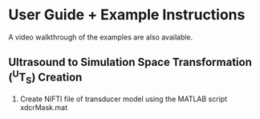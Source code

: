 # User Guide + Example Instructions
A video walkthrough of the examples are also available. 

## Ultrasound to Simulation Space Transformation (<sup>U</sup>T<sub>S</sub>) Creation
1. Create NIFTI file of transducer model using the MATLAB script xdcrMask.mat 
